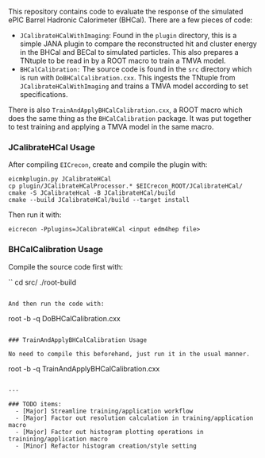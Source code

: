This repository contains code to evaluate the response of the simulated ePIC Barrel Hadronic Calorimeter (BHCal).  There are a few pieces of code:

  - `JCalibrateHCalWithImaging`: Found in the `plugin` directory, this is a simple JANA plugin to compare the reconstructed hit and cluster energy in the BHCal and BECal to simulated particles. This also prepares a TNtuple to be read in by a ROOT macro to train a TMVA model.
  - `BHCalCalibration:` The source code is found in the `src` directory which is run with `DoBHCalCalibration.cxx`.  This ingests the TNtuple from `JCalibrateHCalWithImaging` and trains a TMVA model according to set specifications.

There is also `TrainAndApplyBHCalCalibration.cxx`, a ROOT macro which does the same thing as the `BHCalCalibration` package.  It was put together to test training and applying a TMVA model in the same macro. 

### JCalibrateHCal Usage

After compiling `EICrecon`, create and compile the plugin with:

```
eicmkplugin.py JCalibrateHCal
cp plugin/JCalibrateHCalProcessor.* $EICrecon_ROOT/JCalibrateHCal/
cmake -S JCalibrateHcal -B JCalibrateHCal/build
cmake --build JCalibrateHCal/build --target install
```

Then run it with:

```
eicrecon -Pplugins=JCalibrateHCal <input edm4hep file>
```

### BHCalCalibration Usage

Compile the source code first with:

``
cd src/
./root-build
```

And then run the code with:

```
root -b -q DoBHCalCalibration.cxx
```

### TrainAndApplyBHCalCalibration Usage

No need to compile this beforehand, just run it in the usual manner.

```
root -b -q TrainAndApplyBHCalCalibration.cxx
```

---

### TODO items:
  - [Major] Streamline training/application workflow
  - [Major] Factor out resolution calculation in training/application macro
  - [Major] Factor out histogram plotting operations in trainining/application macro
  - [Minor] Refactor histogram creation/style setting
